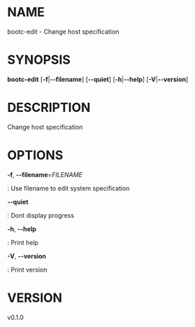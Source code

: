 # NAME

bootc-edit - Change host specification

# SYNOPSIS

**bootc-edit** \[**-f**\|**\--filename**\] \[**\--quiet**\]
\[**-h**\|**\--help**\] \[**-V**\|**\--version**\]

# DESCRIPTION

Change host specification

# OPTIONS

**-f**, **\--filename**=*FILENAME*

:   Use filename to edit system specification

**\--quiet**

:   Dont display progress

**-h**, **\--help**

:   Print help

**-V**, **\--version**

:   Print version

# VERSION

v0.1.0
